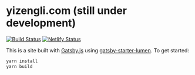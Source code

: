 # yizengli.com (still under development)

[![Build Status](https://travis-ci.com/vzhou842/victorzhou.com.svg?branch=master)](https://travis-ci.com/yizenglistat/yizenglistat.github.io) [![Netlify Status](https://api.netlify.com/api/v1/badges/ab8ea8e6-304d-43ee-86eb-9c341f4dbcfc/deploy-status)](https://app.netlify.com/sites/yizengli/deploys)

This is a site built with [Gatsby.js](https://www.gatsbyjs.org/) using [gatsby-starter-lumen](https://github.com/alxshelepenok/gatsby-starter-lumen). To get started:

```bash
yarn install
yarn build
```
